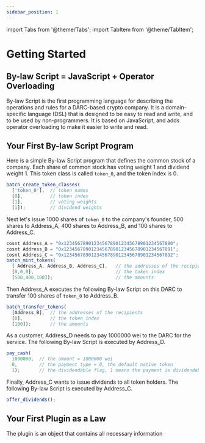 ```yaml
---
sidebar_position: 1
---
```


import Tabs from '@theme/Tabs';
import TabItem from '@theme/TabItem';

# Getting Started

## By-law Script = JavaScript + Operator Overloading

By-law Script is the first programming language for describing the operations and rules for a DARC-based crypto company. It is a domain-specific language (DSL) that is designed to be easy to read and write, and to be used by non-programmers. It is based on JavaScript, and adds operator overloading to make it easier to write and read.

## Your First By-law Script Program

Here is a simple By-law Script program that defines the common stock of a company. Each share of common stock has voting weight 1 and dividend weight 1. This token class is called `token_0`, and the token index is 0.

```javascript
batch_create_token_classes(
  ['token_0'],  // token names
  [0],          // token index
  [1],          // voting weights
  [1]);         // dividend weights
```

Next let's issue 1000 shares of `token_0` to the company's founder, 500 shares to Address_A, 400 shares to Address_B, and 100 shares to Address_C.

```javascript
cosnt Address_A = "0x1234567890123456789012345678901234567890";
cosnt Address_B = "0x1234567890123456789012345678901234567891";
cosnt Address_C = "0x1234567890123456789012345678901234567892";
batch_mint_tokens(
  [ Address_A, Address_B, Address_C],   // the addresses of the recipients
  [0,0,0],                              // the token index
  [500,400,100]);                       // the amounts
```

Then Address_A executes the following By-law Script on this DARC to transfer 100 shares of `token_0` to Address_B.

```javascript
batch_transfer_tokens(
  [Address_B],  // the addresses of the recipients
  [0],          // the token index
  [100]);       // the amounts
```

As a customer, Address_D needs to pay 1000000 wei to the DARC for the service. The following By-law Script is executed by Address_D.

```javascript
pay_cash(
  1000000,  // the amount = 1000000 wei
  0,        // the payment type = 0, the default native token
  1);       // the dividendable flag, 1 means the payment is dividendable
```

Finally, Address_C wants to issue dividends to all token holders. The following By-law Script is executed by Address_C.

```javascript
offer_dividends();
```

## Your First Plugin as a Law

The plugin is an object that contains all necessary information 